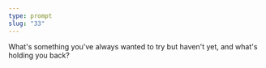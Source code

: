 ```yaml
---
type: prompt
slug: "33"
---
```


What's something you've always wanted to try but haven't yet, and what's holding you back?